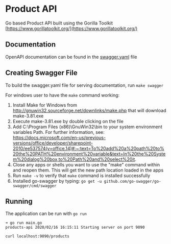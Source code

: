 # Product API

Go based Product API built using the Gorilla Toolkit [https://www.gorillatoolkit.org/](https://www.gorillatoolkit.org/)


## Documentation

OpenAPI documentation can be found in the [swagger.yaml](./swagger.yaml) file

## Creating Swagger File
To build the swagger.yaml file for serving documentation, run `make swagger`

For windows user to have the `make` command working: 
1. Install Make for Windows from http://gnuwin32.sourceforge.net/downlinks/make.php that will download make-3.81.exe
2. Execute make-3.81.exe by double clicking on the file
3. Add C:\Program Files (x86)\GnuWin32\bin to your system environment variables Path. For further information, see: https://docs.microsoft.com/en-us/previous-versions/office/developer/sharepoint-2010/ee537574(v=office.14)#:~:text=To%20add%20a%20path%20to%20the%20PATH%20environment%20variable&text=In%20the%20System%20dialog%20box,to%20Path%20and%20select%20it.
4. Close any apps or shells you want to use the "make" command within and reopen them. This will get the new path location loaded in the apps
5. Run `make -v` to verify that `make` command is installed successfully
6. Installed go-swagger by typing: `go get -u github.com/go-swagger/go-swagger/cmd/swagger`

## Running

The application can be run with `go run`

```
➜ go run main.go
products-api 2020/02/16 16:15:11 Starting server on port 9090

curl localhost:9090/products
```
